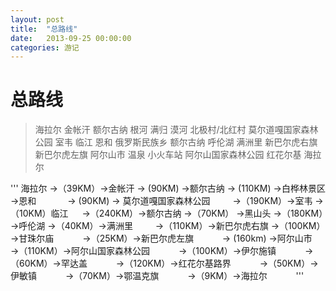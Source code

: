 ```yaml
---
layout: post
title:  "总路线"
date:   2013-09-25 00:00:00
categories: 游记
---
```

总路线
===


 > 海拉尔
 > 金帐汗
 > 额尔古纳
 > 根河
 > 满归
 > 漠河
 > 北极村/北红村
 > 莫尔道嘎国家森林公园
 > 室韦
 > 临江
 > 恩和 俄罗斯民族乡
 > 额尔古纳
 > 呼伦湖
 > 满洲里
 > 新巴尔虎右旗
 > 新巴尔虎左旗
 > 阿尔山市 温泉 小火车站
 > 阿尔山国家森林公园
 > 红花尔基
 > 海拉尔




'''
海拉尔
→（39KM）→金帐汗
→ (90KM) →额尔古纳
→ (110KM) →白桦林景区→恩和    　　　
→ (90KM) → 莫尔道嘎国家森林公园    　　
→（190KM）→室韦
→（10KM）临江    　
→（240KM）→额尔古纳
→（70KM） →黑山头
→（180KM）→呼伦湖
→（40KM）→满洲里    　　
→（110KM）→新巴尔虎右旗
→（100KM）→甘珠尔庙　　　
→（25KM）→新巴尔虎左旗　　　
→ (160km) →阿尔山市　　　
→（110KM）→阿尔山国家森林公园　　　
→（100KM）→伊尔施镇　　　
→（60KM）→罕达盖　　　
→（120KM）→红花尔基路界　　　
→（50KM）→ 伊敏镇　　　
→（70KM）→鄂温克旗　　　
→（9KM）→海拉尔　　　
'''